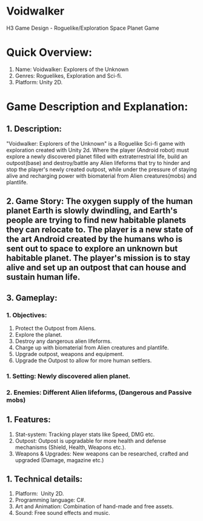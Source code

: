 # Voidwalker

H3 Game Design - Roguelike/Exploration Space Planet Game

# Quick Overview:

1.  Name: Voidwalker: Explorers of the Unknown
2.  Genres: Roguelikes, Exploration and Sci-fi.
3.  Platform: Unity 2D.

# Game Description and Explanation:

## 1.  Description:
   "Voidwalker: Explorers of the Unknown" is a Roguelike Sci-fi game with exploration created with Unity 2d. Where the player (Android robot) must explore a newly discovered planet filled with extraterrestrial life, build an outpost(base) and destroy/battle any Alien lifeforms that try to hinder and stop the player's newly created outpost, while under the pressure of staying alive and recharging power with biomaterial from Alien creatures(mobs) and plantlife.
## 2.  Game Story: The oxygen supply of the human planet Earth is slowly dwindling, and Earth's people are trying to find new habitable planets they can relocate to. The player is a new state of the art Android created by the humans who is sent out to space to explore an unknown but habitable planet. The player's mission is to stay alive and set up an outpost that can house and sustain human life.

## 3.  Gameplay:

### 1.  Objectives:
1.  Protect the Outpost from Aliens.
2.  Explore the planet.
3.  Destroy any dangerous alien lifeforms.
4.  Charge up with biomaterial from Alien creatures and plantlife.
5.  Upgrade outpost, weapons and equipment.
6.  Upgrade the Outpost to allow for more human settlers.

### 1.  Setting: Newly discovered alien planet.

### 2.  Enemies: Different Alien lifeforms, (Dangerous and Passive mobs)

## 1.  Features:
1.  Stat-system: Tracking player stats like Speed, DMG etc.
2.  Outpost: Outpost is upgradable for more health and defense mechanisms (Shield, Health, Weapons etc.).
3.  Weapons & Upgrades: New weapons can be researched, crafted and upgraded (Damage, magazine etc.)

## 1.  Technical details:
1.  Platform:  Unity 2D.
2.  Programming language: C#.
3.  Art and Animation: Combination of hand-made and free assets.
4.  Sound: Free sound effects and music.
